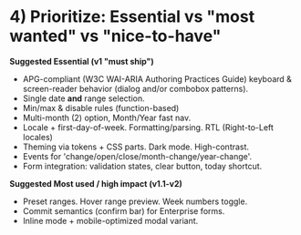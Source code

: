 # 4) Prioritize: Essential vs "most wanted" vs "nice-to-have"

**Suggested Essential (v1 "must ship")**

* APG-compliant (W3C WAI-ARIA Authoring Practices Guide) keyboard & screen-reader behavior (dialog and/or combobox patterns).
* Single date **and** range selection.
* Min/max & disable rules (function-based)
* Multi-month (2) option, Month/Year fast nav.
* Locale + first-day-of-week. Formatting/parsing. RTL (Right-to-Left locales)
* Theming via tokens + CSS parts. Dark mode. High-contrast.
* Events for 'change/open/close/month-change/year-change'.
* Form integration: validation states, clear button, today shortcut.

**Suggested Most used / high impact (v1.1-v2)**

* Preset ranges. Hover range preview. Week numbers toggle.
* Commit semantics (confirm bar) for Enterprise forms.
* Inline mode + mobile-optimized modal variant.
